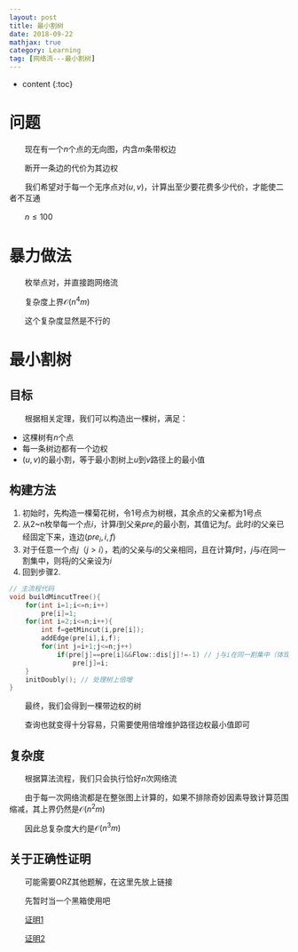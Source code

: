 ```yaml
---
layout: post
title: 最小割树
date: 2018-09-22
mathjax: true
category: Learning
tag: [网络流---最小割树]
---
```

* content
{:toc}
#  问题

　　现在有一个$n$个点的无向图，内含$m$条带权边

　　断开一条边的代价为其边权

　　我们希望对于每一个无序点对$(u,v)$，计算出至少要花费多少代价，才能使二者不互通

　　$n \le 100$

# 暴力做法

　　枚举点对，并直接跑网络流

　　复杂度上界$\mathcal O(n^4m)$

　　这个复杂度显然是不行的　　

# 最小割树

## 目标

　　根据相关定理，我们可以构造出一棵树，满足：

- 这棵树有$n$个点
- 每一条树边都有一个边权
- $(u,v)$的最小割，等于最小割树上$u$到$v$路径上的最小值

## 构建方法

1. 初始时，先构造一棵菊花树，令1号点为树根，其余点的父亲都为1号点
2. 从2~n枚举每一个点$i$，计算$i$到父亲$pre_i$的最小割，其值记为$f$。此时$i$的父亲已经固定下来，连边$(pre_i,i,f)$
  3. 对于任意一个点$j$（$j>i$），若$j$的父亲与$i$的父亲相同，且在计算$f$时，$j$与$i$在同一割集中，则将$j$的父亲设为$i$
  4. 回到步骤2.

```c++
// 主流程代码
void buildMincutTree(){
    for(int i=1;i<=n;i++)
        pre[i]=1;
    for(int i=2;i<=n;i++){
        int f=getMincut(i,pre[i]);
        addEdge(pre[i],i,f);
        for(int j=i+1;j<=n;j++)
            if(pre[j]==pre[i]&&Flow::dis[j]!=-1) // j与i在同一割集中（体现为距离标号不为空）
                pre[j]=i;
    }
    initDoubly(); // 处理树上倍增
}
```

　　最终，我们会得到一棵带边权的树

　　查询也就变得十分容易，只需要使用倍增维护路径边权最小值即可

## 复杂度

　　根据算法流程，我们只会执行恰好$n$次网络流

　　由于每一次网络流都是在整张图上计算的，如果不排除奇妙因素导致计算范围缩减，其上界仍然是$\mathcal O(n^2m)$

　　因此总复杂度大约是$\mathcal O(n^3m)$

## 关于正确性证明

　　可能需要ORZ其他题解，在这里先放上链接

　　先暂时当一个黑箱使用吧

　　[证明1](https://blog.csdn.net/axxgo7/article/details/54619560)

　　[证明2](https://blog.csdn.net/qq_33229466/article/details/53290996)




